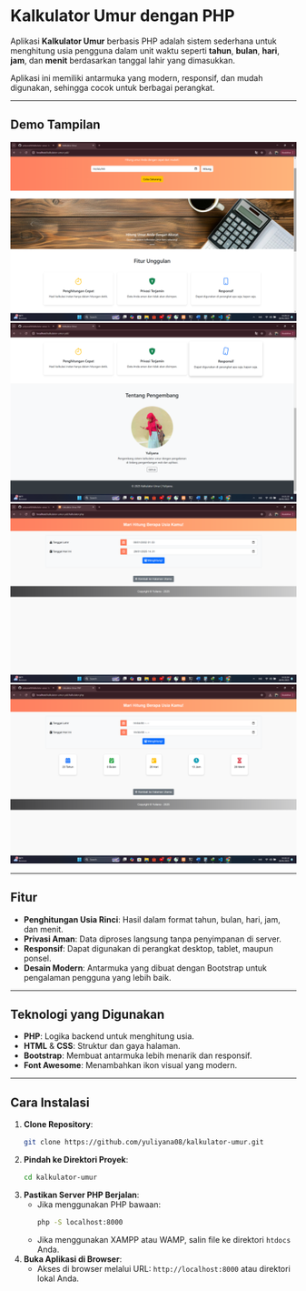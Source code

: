 # Kalkulator Umur dengan PHP

Aplikasi **Kalkulator Umur** berbasis PHP adalah sistem sederhana untuk menghitung usia pengguna dalam unit waktu seperti **tahun**, **bulan**, **hari**, **jam**, dan **menit** berdasarkan tanggal lahir yang dimasukkan. 

Aplikasi ini memiliki antarmuka yang modern, responsif, dan mudah digunakan, sehingga cocok untuk berbagai perangkat.

---

## Demo Tampilan

![screenshoot](img/interface/1.png)
![screenshoot](img/interface/2.png)
![screenshoot](img/interface/3.png)
![screenshoot](img/interface/4.png)

---

## Fitur
- **Penghitungan Usia Rinci**: Hasil dalam format tahun, bulan, hari, jam, dan menit.
- **Privasi Aman**: Data diproses langsung tanpa penyimpanan di server.
- **Responsif**: Dapat digunakan di perangkat desktop, tablet, maupun ponsel.
- **Desain Modern**: Antarmuka yang dibuat dengan Bootstrap untuk pengalaman pengguna yang lebih baik.

---

## Teknologi yang Digunakan
- **PHP**: Logika backend untuk menghitung usia.
- **HTML** & **CSS**: Struktur dan gaya halaman.
- **Bootstrap**: Membuat antarmuka lebih menarik dan responsif.
- **Font Awesome**: Menambahkan ikon visual yang modern.

---

## Cara Instalasi
1. **Clone Repository**:
    ```bash
    git clone https://github.com/yuliyana08/kalkulator-umur.git
    ```
2. **Pindah ke Direktori Proyek**:
    ```bash
    cd kalkulator-umur
    ```
3. **Pastikan Server PHP Berjalan**:
    - Jika menggunakan PHP bawaan:
      ```bash
      php -S localhost:8000
      ```
    - Jika menggunakan XAMPP atau WAMP, salin file ke direktori `htdocs` Anda.
4. **Buka Aplikasi di Browser**:
    - Akses di browser melalui URL: `http://localhost:8000` atau direktori lokal Anda.


